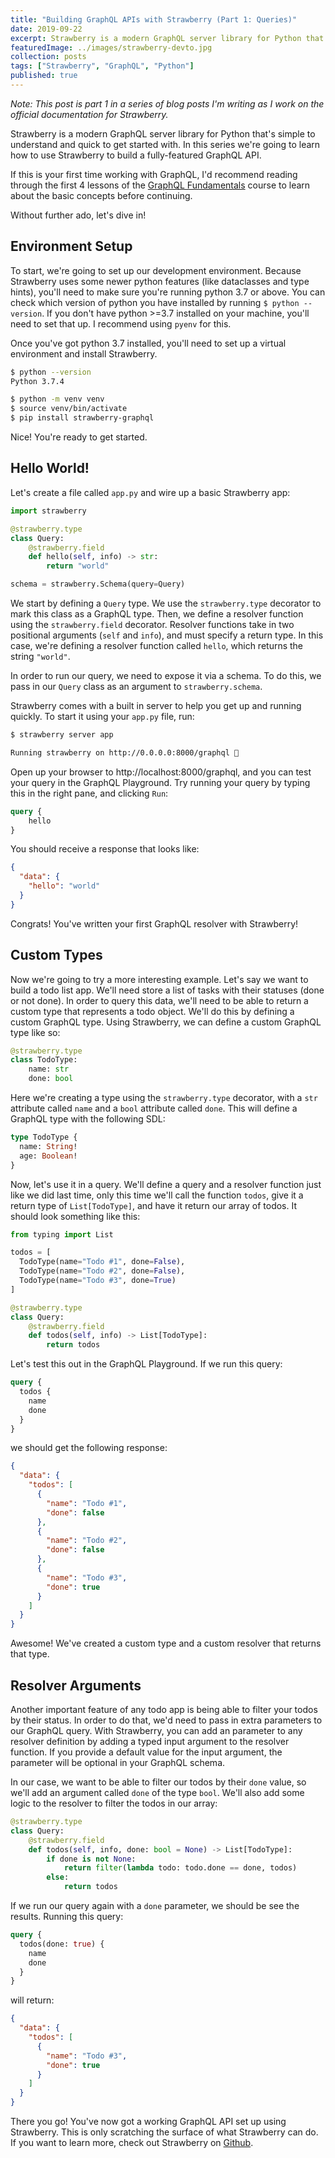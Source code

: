 ```yaml
---
title: "Building GraphQL APIs with Strawberry (Part 1: Queries)"
date: 2019-09-22
excerpt: Strawberry is a modern GraphQL server library for Python that's simple to understand and quick to ...
featuredImage: ../images/strawberry-devto.jpg
collection: posts
tags: ["Strawberry", "GraphQL", "Python"]
published: true
---
```


*Note: This post is part 1 in a series of blog posts I'm writing as I work on the official documentation for Strawberry.*

Strawberry is a modern GraphQL server library for Python that's simple to understand and quick to get started with. In this series we're going to learn how to use Strawberry to build a fully-featured GraphQL API.


If this is your first time working with GraphQL, I'd recommend reading through the first 4 lessons of the [GraphQL Fundamentals](https://www.howtographql.com/basics/0-introduction/) course to learn about the basic concepts before continuing.

Without further ado, let's dive in!

## Environment Setup
To start, we're going to set up our development environment. Because Strawberry uses some newer python features (like dataclasses and type hints), you'll need to make sure you're running python 3.7 or above. You can check which version of python you have installed by running `$ python --version`. If you don't have python >=3.7 installed on your machine, you'll need to set that up. I recommend using `pyenv` for this.

Once you've got python 3.7 installed, you'll need to set up a virtual environment and install Strawberry.

```bash
$ python --version
Python 3.7.4

$ python -m venv venv
$ source venv/bin/activate
$ pip install strawberry-graphql
```

Nice! You're ready to get started.

## Hello World!
Let's create a file called `app.py` and wire up a basic Strawberry app:

```python
import strawberry

@strawberry.type
class Query:
    @strawberry.field
    def hello(self, info) -> str:
        return "world"

schema = strawberry.Schema(query=Query)
```

We start by defining a `Query` type. We use the `strawberry.type` decorator to mark this class as a GraphQL type. Then, we define a resolver function using the `strawberry.field` decorator. Resolver functions take in two positional arguments (`self` and `info`), and must specify a return type. In this case, we're defining a resolver function called `hello`, which returns the string `"world"`.

In order to run our query, we need to expose it via a schema. To do this, we pass in our `Query` class as an argument to `strawberry.schema`.

Strawberry comes with a built in server to help you get up and running quickly. To start it using your `app.py` file, run:

```bash
$ strawberry server app

Running strawberry on http://0.0.0.0:8000/graphql 🍓
```

Open up your browser to http://localhost:8000/graphql, and you can test your query in the GraphQL Playground. Try running your query by typing this in the right pane, and clicking `Run`:

```graphql
query {
    hello
}
```

You should receive a response that looks like:

```json
{
  "data": {
    "hello": "world"
  }
}
```

Congrats! You've written your first GraphQL resolver with Strawberry!

## Custom Types

Now we're going to try a more interesting example. Let's say we want to build a todo list app. We'll need store a list of tasks with their statuses (done or not done). In order to query this data, we'll need to be able to return a custom type that represents a todo object. We'll do this by defining a custom GraphQL type. Using Strawberry, we can define a custom GraphQL type like so:

```python
@strawberry.type
class TodoType:
    name: str
    done: bool
```

Here we're creating a type using the `strawberry.type` decorator, with a `str` attribute called `name` and a `bool` attribute called `done`. This will define a GraphQL type with the following SDL:

```graphql
type TodoType {
  name: String!
  age: Boolean!
}
```

Now, let's use it in a query. We'll define a query and a resolver function just like we did last time, only this time we'll call the function `todos`, give it a return type of `List[TodoType]`, and have it return our array of todos. It should look something like this:

```python
from typing import List

todos = [
  TodoType(name="Todo #1", done=False),
  TodoType(name="Todo #2", done=False),
  TodoType(name="Todo #3", done=True)
]

@strawberry.type
class Query:
    @strawberry.field
    def todos(self, info) -> List[TodoType]:
        return todos
```

Let's test this out in the GraphQL Playground. If we run this query:

```graphql
query {
  todos {
    name
    done
  }
}
```

we should get the following response:

```json
{
  "data": {
    "todos": [
      {
        "name": "Todo #1",
        "done": false
      },
      {
        "name": "Todo #2",
        "done": false
      },
      {
        "name": "Todo #3",
        "done": true
      }
    ]
  }
}
```

Awesome! We've created a custom type and a custom resolver that returns that type.

## Resolver Arguments

Another important feature of any todo app is being able to filter your todos by their status. In order to do that, we'd need to pass in extra parameters to our GraphQL query. With Strawberry, you can add an parameter to any resolver definition by adding a typed input argument to the resolver function. If you provide a default value for the input argument, the parameter will be optional in your GraphQL schema.

In our case, we want to be able to filter our todos by their `done` value, so we'll add an argument called `done` of the type `bool`. We'll also add some logic to the resolver to filter the todos in our array:

```python
@strawberry.type
class Query:
    @strawberry.field
    def todos(self, info, done: bool = None) -> List[TodoType]:
        if done is not None:
            return filter(lambda todo: todo.done == done, todos)
        else:
            return todos
```

If we run our query again with a `done` parameter, we should be see the results. Running this query:

```graphql
query {
  todos(done: true) {
    name
    done
  }
}
```

will return:

```json
{
  "data": {
    "todos": [
      {
        "name": "Todo #3",
        "done": true
      }
    ]
  }
}
```

There you go! You've now got a working GraphQL API set up using Strawberry. This is only scratching the surface of what Strawberry can do. If you want to learn more, check out Strawberry on [Github](https://github.com/strawberry-graphql/strawberry).